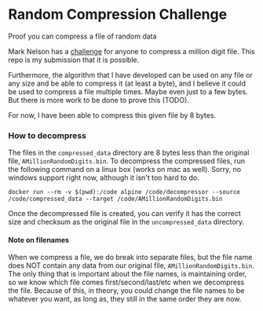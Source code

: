 # Random Compression Challenge
Proof you can compress a file of random data

Mark Nelson has a
[challenge](https://marknelson.us/posts/2012/10/09/the-random-compression-challenge-turns-ten.html)
for anyone to compress a million digit file. This repo is my submission that
it is possible. 

Furthermore, the algorithm that I have developed can be used on any file or
any size and be able to compress it (at least a byte), and I believe it could
be used to compress a file multiple times. Maybe even just to a few bytes. But
there is more work to be done to prove this (TODO).

For now, I have been able to compress this given file by 8 bytes.

### How to decompress
The files in the `compressed_data` directory are 8 bytes less than the
original file, `AMillionRandomDigits.bin`. To decompress the compressed files,
run the following command on a linux box (works on mac as well). Sorry, no
windows support right now, although it isn't too hard to do.
```
docker run --rm -v $(pwd):/code alpine /code/decompressor --source /code/compressed_data --target /code/AMillionRandomDigits.bin
```

Once the decompressed file is created, you can verify it has the correct size
and checksum as the original file in the `uncompressed_data` directory.

#### Note on filenames
When we compress a file, we do break into separate files, but the file name
does NOT contain any data from our original file, `AMillionRandomDigits.bin`.
The only thing that is important about the file names, is maintaining order,
so we know which file comes first/second/last/etc when we decompress the file.
Because of this, in theory, you could change the file names to be whatever you
want, as long as, they still in the same order they are now. 
